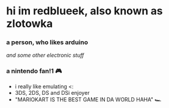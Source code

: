 # hi im redblueek, also known as zlotowka

### a person, who likes arduino
*and some other electronic stuff*

 ### a nintendo fan!1 🎮
  - i really like emulating <:
  - 3DS, 2DS, DS and DSi enjoyer
  - "MARIOKART IS THE BEST GAME IN DA WORLD HAHA" 🏎️
